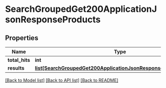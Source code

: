 # SearchGroupedGet200ApplicationJsonResponseProducts

## Properties
Name | Type | Description | Notes
------------ | ------------- | ------------- | -------------
**total_hits** | **int** |  | [optional] 
**results** | [**list[SearchGroupedGet200ApplicationJsonResponseProductsResults]**](SearchGroupedGet200ApplicationJsonResponseProductsResults.md) |  | [optional] 

[[Back to Model list]](../README.md#documentation-for-models) [[Back to API list]](../README.md#documentation-for-api-endpoints) [[Back to README]](../README.md)


